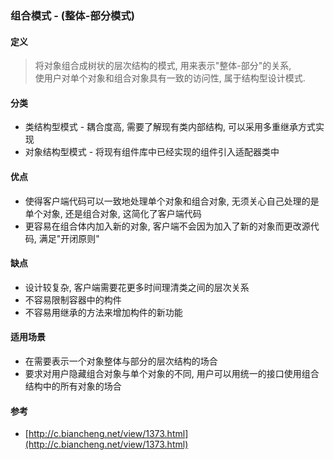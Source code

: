 ### 组合模式 - (整体-部分模式)
#### 定义
> 将对象组合成树状的层次结构的模式, 用来表示"整体-部分"的关系, \
> 使用户对单个对象和组合对象具有一致的访问性, 属于结构型设计模式.

#### 分类
* 类结构型模式 - 耦合度高, 需要了解现有类内部结构, 可以采用多重继承方式实现
* 对象结构型模式 - 将现有组件库中已经实现的组件引入适配器类中

#### 优点
* 使得客户端代码可以一致地处理单个对象和组合对象, 无须关心自己处理的是单个对象, 还是组合对象, 这简化了客户端代码
* 更容易在组合体内加入新的对象, 客户端不会因为加入了新的对象而更改源代码, 满足"开闭原则"

#### 缺点
* 设计较复杂, 客户端需要花更多时间理清类之间的层次关系
* 不容易限制容器中的构件
* 不容易用继承的方法来增加构件的新功能

#### 适用场景
* 在需要表示一个对象整体与部分的层次结构的场合
* 要求对用户隐藏组合对象与单个对象的不同, 用户可以用统一的接口使用组合结构中的所有对象的场合

#### 参考
* [http://c.biancheng.net/view/1373.html](http://c.biancheng.net/view/1373.html)
